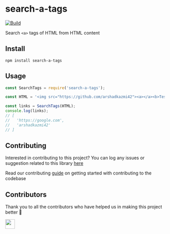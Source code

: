 # search-a-tags

[![Build](https://github.com/arshadkazmi42/search-a-tags/actions/workflows/nodejs.yml/badge.svg)](https://github.com/arshadkazmi42/search-a-tags/actions/workflows/nodejs.yml)

Search `<a>` tags of HTML from HTML content

## Install

```
npm install search-a-tags
```

## Usage

```javascript
const SearchTags = require('search-a-tags');

const HTML = '<img src="https://github.com/arshadkazmi42"><a></a><b>Test</b><a href="https://google.com" />Click Here</a><p>This is a paragraph</p><a target="_" href="arshadkazmi42"><img src="test.png" /><img target="_" src="/images/1.png">';

const links = SearchTags(HTML);
console.log(links);
// [
//   'https://google.com',
//   'arshadkazmi42'
// ]
```

## Contributing

Interested in contributing to this project?
You can log any issues or suggestion related to this library [here](https://github.com/arshadkazmi42/search-a-tags/issues/new)

Read our contributing [guide](CONTRIBUTING.md) on getting started with contributing to the codebase

## Contributors

Thank you to all the contributors who have helped us in making this project better :raised_hands:

<a href="https://github.com/arshadkazmi42"><img src="https://github.com/arshadkazmi42.png" width="30" /></a>
